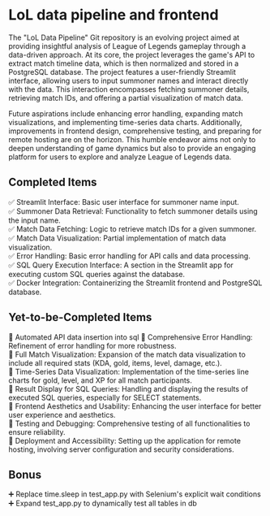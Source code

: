 # LoL data pipeline and frontend
The "LoL Data Pipeline" Git repository is an evolving project aimed at providing insightful analysis of League of Legends gameplay through a data-driven approach. At its core, the project leverages the game's API to extract match timeline data, which is then normalized and stored in a PostgreSQL database. The project features a user-friendly Streamlit interface, allowing users to input summoner names and interact directly with the data. This interaction encompasses fetching summoner details, retrieving match IDs, and offering a partial visualization of match data.

Future aspirations include enhancing error handling, expanding match visualizations, and implementing time-series data charts. Additionally, improvements in frontend design, comprehensive testing, and preparing for remote hosting are on the horizon. This humble endeavor aims not only to deepen understanding of game dynamics but also to provide an engaging platform for users to explore and analyze League of Legends data.

## Completed Items
✅ Streamlit Interface: Basic user interface for summoner name input.  
✅ Summoner Data Retrieval: Functionality to fetch summoner details using the input name.  
✅ Match Data Fetching: Logic to retrieve match IDs for a given summoner.  
✅ Match Data Visualization: Partial implementation of match data visualization.  
✅ Error Handling: Basic error handling for API calls and data processing.  
✅ SQL Query Execution Interface: A section in the Streamlit app for executing custom SQL queries against the database.  
✅ Docker Integration: Containerizing the Streamlit frontend and PostgreSQL database.  


## Yet-to-be-Completed Items
🔳 Automated API data insertion into sql
🔳 Comprehensive Error Handling: Refinement of error handling for more robustness.  
🔳 Full Match Visualization: Expansion of the match data visualization to include all required stats (KDA, gold, items, level, damage, etc.).  
🔳 Time-Series Data Visualization: Implementation of the time-series line charts for gold, level, and XP for all match participants.  
🔳 Result Display for SQL Queries: Handling and displaying the results of executed SQL queries, especially for SELECT statements.  
🔳 Frontend Aesthetics and Usability: Enhancing the user interface for better user experience and aesthetics.  
🔳 Testing and Debugging: Comprehensive testing of all functionalities to ensure reliability.  
🔳 Deployment and Accessibility: Setting up the application for remote hosting, involving server configuration and security considerations. 

## Bonus 
➕ Replace time.sleep in test_app.py with Selenium's explicit wait conditions  
➕ Expand test_app.py to dynamically test all tables in db
